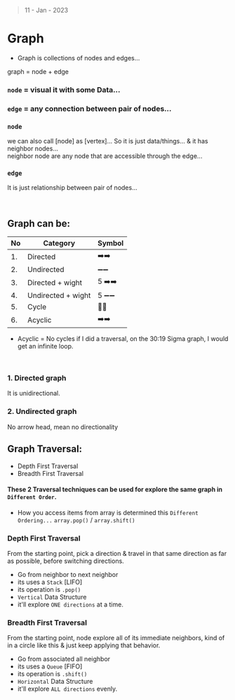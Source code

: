 > 11 - Jan - 2023

# Graph 
* Graph is collections of nodes and edges...

graph = node + edge

### `node` = visual it with some Data... 
### `edge` = any connection between pair of nodes... 

### `node` 
we can also call [node] as [vertex]... So it is just data/things... & it has neighbor nodes... <br/> neighbor node are any node that are accessible through the edge...

### `edge` 
It is just relationship between pair of nodes...

<br/>

## Graph can be:
|No| Category           | Symbol  |
|--|--------------------|---------|
|1.| Directed           | ➡️➡️   |  
|2.| Undirected         | ➖➖   |
|3.| Directed + wight   | 5 ➡️➡️ |  
|4.| Undirected + wight | 5 ➖➖ |
|5.| Cycle              | 🔁🔁   |
|6.| Acyclic            | ➡️➡️   |

* Acyclic = No cycles
 if I did a traversal, on the
30:19
Sigma graph, I would get an infinite loop.

<br/>

### 1. Directed graph
It is unidirectional.


### 2. Undirected graph 
No arrow head, mean no directionality


## Graph Traversal:

* Depth First Traversal
* Breadth First Traversal

#### These 2 Traversal techniques can be used for explore the same graph in `Different Order`. 
* How you access items from array is determined this `Different Ordering...` `array.pop()` / `array.shift()`


### Depth First Traversal
From the starting point, pick a direction & travel in that same direction as far as possible, before switching directions.
* Go from neighbor to next neighbor
* its uses a `Stack` [LIFO]
* its operation is `.pop()`
* `Vertical` Data Structure
* it'll explore `ONE directions` at a time. 

### Breadth First Traversal
From the starting point, node explore all of its immediate neighbors, kind of in a circle like this & just keep applying that behavior.
* Go from associated all neighbor
* its uses a `Queue` [FIFO]
* its operation is `.shift()`
* `Horizontal` Data Structure
* it'll explore `ALL directions` evenly.

